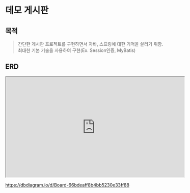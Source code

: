 # 데모 게시판

## 목적

> 간단한 게시판 프로젝트를 구현하면서 자바, 스프링에 대한 기억을 살리기 위함.  
> 최대한 기본 기술을 사용하여 구현(Ex. Session인증, MyBatis)


## ERD
<iframe width="560" height="315" src='https://dbdiagram.io/e/66bdeaff8b4bb5230e33ff88/66bdebed8b4bb5230e341320'> </iframe>

https://dbdiagram.io/d/Board-66bdeaff8b4bb5230e33ff88